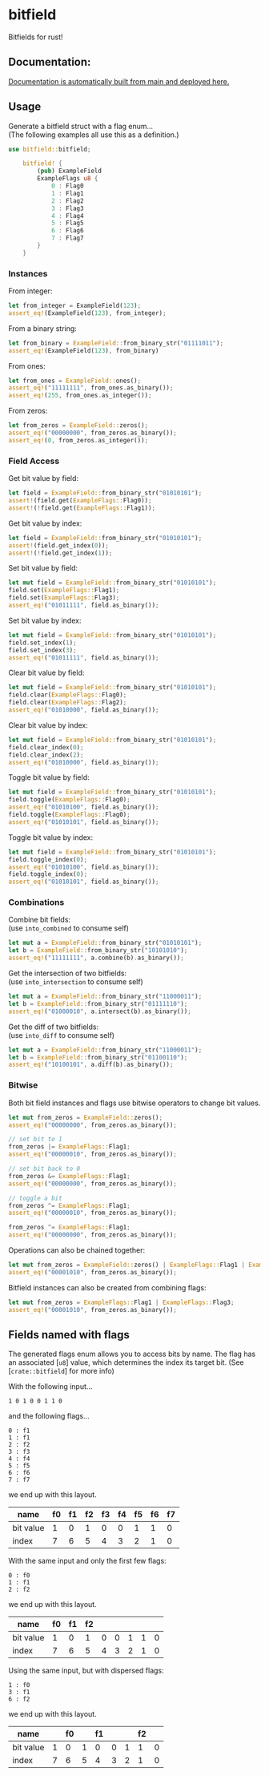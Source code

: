 # bitfield

Bitfields for rust!

## Documentation:

[Documentation is automatically built from main and deployed here.](https://manoadamro.github.io/bitfield-rs/)

## Usage

Generate a bitfield struct with a flag enum...<br>
(The following examples all use this as a definition.)
```rust
use bitfield::bitfield;

    bitfield! {
        (pub) ExampleField
        ExampleFlags u8 {
            0 : Flag0
            1 : Flag1
            2 : Flag2
            3 : Flag3
            4 : Flag4
            5 : Flag5
            6 : Flag6
            7 : Flag7
        }
    }
```

### Instances

From integer:
```rust
let from_integer = ExampleField(123);
assert_eq!(ExampleField(123), from_integer);
```

From a binary string:
```rust
let from_binary = ExampleField::from_binary_str("01111011");
assert_eq!(ExampleField(123), from_binary)
```

From ones:
```rust
let from_ones = ExampleField::ones();
assert_eq!("11111111", from_ones.as_binary());
assert_eq!(255, from_ones.as_integer());
```

From zeros:
```rust
let from_zeros = ExampleField::zeros();
assert_eq!("00000000", from_zeros.as_binary());
assert_eq!(0, from_zeros.as_integer());
```

### Field Access

Get bit value by field:
```rust
let field = ExampleField::from_binary_str("01010101");
assert!(field.get(ExampleFlags::Flag0));
assert!(!field.get(ExampleFlags::Flag1));
```

Get bit value by index:

```rust
let field = ExampleField::from_binary_str("01010101");
assert!(field.get_index(0));
assert!(!field.get_index(1));
```

Set bit value by field:

```rust
let mut field = ExampleField::from_binary_str("01010101");
field.set(ExampleFlags::Flag1);
field.set(ExampleFlags::Flag3);
assert_eq!("01011111", field.as_binary());
```

Set bit value by index:

```rust
let mut field = ExampleField::from_binary_str("01010101");
field.set_index(1);
field.set_index(3);
assert_eq!("01011111", field.as_binary());
```

Clear bit value by field:

```rust
let mut field = ExampleField::from_binary_str("01010101");
field.clear(ExampleFlags::Flag0);
field.clear(ExampleFlags::Flag2);
assert_eq!("01010000", field.as_binary());
```

Clear bit value by index:

```rust
let mut field = ExampleField::from_binary_str("01010101");
field.clear_index(0);
field.clear_index(2);
assert_eq!("01010000", field.as_binary());
```

Toggle bit value by field:

```rust
let mut field = ExampleField::from_binary_str("01010101");
field.toggle(ExampleFlags::Flag0);
assert_eq!("01010100", field.as_binary());
field.toggle(ExampleFlags::Flag0);
assert_eq!("01010101", field.as_binary());
```

Toggle bit value by index:

```rust
let mut field = ExampleField::from_binary_str("01010101");
field.toggle_index(0);
assert_eq!("01010100", field.as_binary());
field.toggle_index(0);
assert_eq!("01010101", field.as_binary());
```

### Combinations

Combine bit fields: <br>
(use `into_combined` to consume self)

```rust
let mut a = ExampleField::from_binary_str("01010101");
let b = ExampleField::from_binary_str("10101010");
assert_eq!("11111111", a.combine(b).as_binary());
```

Get the intersection of two bitfields: <br>
(use `into_intersection` to consume self)
```rust
let mut a = ExampleField::from_binary_str("11000011");
let b = ExampleField::from_binary_str("01111110");
assert_eq!("01000010", a.intersect(b).as_binary());
```

Get the diff of two bitfields: <br>
(use `into_diff` to consume self)

```rust
let mut a = ExampleField::from_binary_str("11000011");
let b = ExampleField::from_binary_str("01100110");
assert_eq!("10100101", a.diff(b).as_binary());
```

### Bitwise

Both bit field instances and flags use bitwise operators to change bit values.

```rust
let mut from_zeros = ExampleField::zeros();
assert_eq!("00000000", from_zeros.as_binary());

// set bit to 1
from_zeros |= ExampleFlags::Flag1;
assert_eq!("00000010", from_zeros.as_binary());

// set bit back to 0
from_zeros &= ExampleFlags::Flag1;
assert_eq!("00000000", from_zeros.as_binary());

// toggle a bit
from_zeros ^= ExampleFlags::Flag1;
assert_eq!("00000010", from_zeros.as_binary());

from_zeros ^= ExampleFlags::Flag1;
assert_eq!("00000000", from_zeros.as_binary());
```

Operations can also be chained together:

```rust
let mut from_zeros = ExampleField::zeros() | ExampleFlags::Flag1 | ExampleFlags::Flag3;
assert_eq!("00001010", from_zeros.as_binary());

```

Bitfield instances can also be created from combining flags:

```rust
let mut from_zeros = ExampleFlags::Flag1 | ExampleFlags::Flag3;
assert_eq!("00001010", from_zeros.as_binary());

```

## Fields named with flags

The generated flags enum allows you to access bits by name.
The flag has an associated [`u8`] value,
which determines the index its target bit.
(See [`crate::bitfield`] for more info)

With the following input...
```no_compile
1 0 1 0 0 1 1 0
```

and the following flags...
```no_compile
0 : f1
1 : f1
2 : f2
3 : f3
4 : f4
5 : f5
6 : f6
7 : f7
```

we end up with this layout.

| name      | f0 | f1 | f2 | f3 | f4 | f5 | f6 | f7 |
|-----------|----|----|----|----|----|----|----|----|
| bit value | 1  | 0  | 1  | 0  | 0  | 1  | 1  | 0  |
| index     | 7  | 6  | 5  | 4  | 3  | 2  | 1  | 0  |


With the same input and only the first few flags:

```no_compile
0 : f0
1 : f1
2 : f2
```

we end up with this layout.

| name      | f0 | f1 | f2 |    |    |    |    |    |
|-----------|----|----|----|----|----|----|----|----|
| bit value | 1  | 0  | 1  | 0  | 0  | 1  | 1  | 0  |
| index     | 7  | 6  | 5  | 4  | 3  | 2  | 1  | 0  |


Using the same input, but with dispersed flags:

```no_compile
1 : f0
3 : f1
6 : f2
```

we end up with this layout.

| name      |    | f0 |    | f1 |    |    | f2 |    |
|-----------|----|----|----|----|----|----|----|----|
| bit value | 1  | 0  | 1  | 0  | 0  | 1  | 1  | 0  |
| index     | 7  | 6  | 5  | 4  | 3  | 2  | 1  | 0  |
